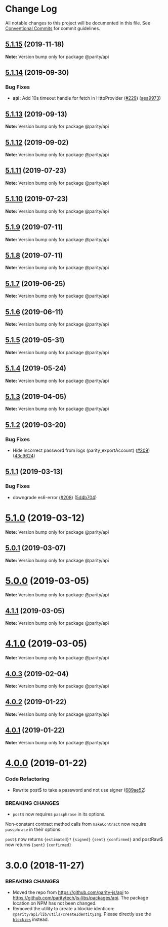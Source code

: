 # Change Log

All notable changes to this project will be documented in this file.
See [Conventional Commits](https://conventionalcommits.org) for commit guidelines.

## [5.1.15](https://github.com/paritytech/js-libs/tree/master/packages/api/compare/v5.1.14...v5.1.15) (2019-11-18)

**Note:** Version bump only for package @parity/api





## [5.1.14](https://github.com/paritytech/js-libs/tree/master/packages/api/compare/v5.1.13...v5.1.14) (2019-09-30)


### Bug Fixes

* **api:** Add 10s timeout handle for fetch in HttpProvider ([#229](https://github.com/paritytech/js-libs/tree/master/packages/api/issues/229)) ([aea9973](https://github.com/paritytech/js-libs/tree/master/packages/api/commit/aea9973))





## [5.1.13](https://github.com/paritytech/js-libs/tree/master/packages/api/compare/v5.1.12...v5.1.13) (2019-09-13)

**Note:** Version bump only for package @parity/api





## [5.1.12](https://github.com/paritytech/js-libs/tree/master/packages/api/compare/v5.1.11...v5.1.12) (2019-09-02)

**Note:** Version bump only for package @parity/api





## [5.1.11](https://github.com/paritytech/js-libs/tree/master/packages/api/compare/v5.1.10...v5.1.11) (2019-07-23)

**Note:** Version bump only for package @parity/api





## [5.1.10](https://github.com/paritytech/js-libs/tree/master/packages/api/compare/v5.1.9...v5.1.10) (2019-07-23)

**Note:** Version bump only for package @parity/api





## [5.1.9](https://github.com/paritytech/js-libs/tree/master/packages/api/compare/v5.1.8...v5.1.9) (2019-07-11)

**Note:** Version bump only for package @parity/api





## [5.1.8](https://github.com/paritytech/js-libs/tree/master/packages/api/compare/v5.1.7...v5.1.8) (2019-07-11)

**Note:** Version bump only for package @parity/api





## [5.1.7](https://github.com/paritytech/js-libs/tree/master/packages/api/compare/v5.1.6...v5.1.7) (2019-06-25)

**Note:** Version bump only for package @parity/api





## [5.1.6](https://github.com/paritytech/js-libs/tree/master/packages/api/compare/v5.1.5...v5.1.6) (2019-06-11)

**Note:** Version bump only for package @parity/api





## [5.1.5](https://github.com/paritytech/js-libs/tree/master/packages/api/compare/v5.1.4...v5.1.5) (2019-05-31)

**Note:** Version bump only for package @parity/api





## [5.1.4](https://github.com/paritytech/js-libs/tree/master/packages/api/compare/v5.1.3...v5.1.4) (2019-05-24)

**Note:** Version bump only for package @parity/api





## [5.1.3](https://github.com/paritytech/js-libs/tree/master/packages/api/compare/v5.1.2...v5.1.3) (2019-04-05)

**Note:** Version bump only for package @parity/api





## [5.1.2](https://github.com/paritytech/js-libs/tree/master/packages/api/compare/v5.1.1...v5.1.2) (2019-03-20)


### Bug Fixes

* Hide incorrect password from logs (parity_exportAccount) ([#209](https://github.com/paritytech/js-libs/tree/master/packages/api/issues/209)) ([43c9624](https://github.com/paritytech/js-libs/tree/master/packages/api/commit/43c9624))





## [5.1.1](https://github.com/paritytech/js-libs/tree/master/packages/api/compare/v5.1.0...v5.1.1) (2019-03-13)


### Bug Fixes

* downgrade es6-error ([#208](https://github.com/paritytech/js-libs/tree/master/packages/api/issues/208)) ([5d4b704](https://github.com/paritytech/js-libs/tree/master/packages/api/commit/5d4b704))





# [5.1.0](https://github.com/paritytech/js-libs/tree/master/packages/api/compare/v5.0.1...v5.1.0) (2019-03-12)

**Note:** Version bump only for package @parity/api





## [5.0.1](https://github.com/paritytech/js-libs/tree/master/packages/api/compare/v5.0.0...v5.0.1) (2019-03-07)

**Note:** Version bump only for package @parity/api





# [5.0.0](https://github.com/paritytech/js-libs/tree/master/packages/api/compare/v4.1.1...v5.0.0) (2019-03-05)

**Note:** Version bump only for package @parity/api





## [4.1.1](https://github.com/paritytech/js-libs/tree/master/packages/api/compare/v4.1.0...v4.1.1) (2019-03-05)

**Note:** Version bump only for package @parity/api





# [4.1.0](https://github.com/paritytech/js-libs/tree/master/packages/api/compare/v4.0.3...v4.1.0) (2019-03-05)

**Note:** Version bump only for package @parity/api





## [4.0.3](https://github.com/paritytech/js-libs/tree/master/packages/api/compare/v4.0.2...v4.0.3) (2019-02-04)

**Note:** Version bump only for package @parity/api





## [4.0.2](https://github.com/paritytech/js-libs/tree/master/packages/api/compare/v4.0.1...v4.0.2) (2019-01-22)

**Note:** Version bump only for package @parity/api





## [4.0.1](https://github.com/paritytech/js-libs/tree/master/packages/api/compare/v4.0.0...v4.0.1) (2019-01-22)

**Note:** Version bump only for package @parity/api





# [4.0.0](https://github.com/paritytech/js-libs/tree/master/packages/api/compare/v3.0.31...v4.0.0) (2019-01-22)


### Code Refactoring

* Rewrite post$ to take a password and not use signer ([689ae52](https://github.com/paritytech/js-libs/tree/master/packages/api/commit/689ae52))


### BREAKING CHANGES

* `post$` now requires `passphrase` in its options.

Non-constant contract method calls from `makeContract` now require `passphrase` in their options.

`post$` now returns `{estimated}?` `{signed}` `{sent}` `{confirmed}` and postRaw$ now returns `{sent}` `{confirmed}`





# 3.0.0 (2018-11-27)

### BREAKING CHANGES

* Moved the repo from https://github.com/parity-js/api to https://github.com/paritytech/js-libs/packages/api. The package location on NPM has not been changed.
* Removed the utility to create a blockie identicon: `@parity/api/lib/utils/createIdentityImg`. Please directly use the [`blockies`](https://github.com/download13/blockies) instead.
